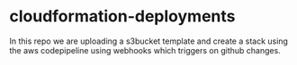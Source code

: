# cloudformation-deployments
In this repo we are uploading a s3bucket template and create a stack using the aws codepipeline using webhooks which triggers on github changes.

